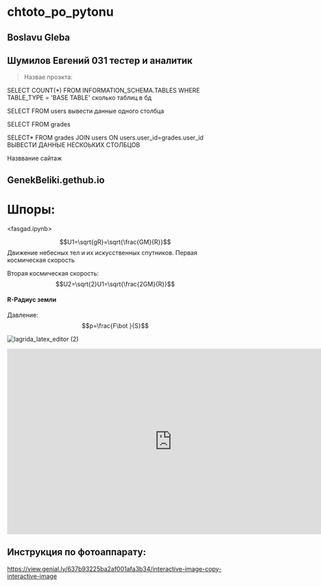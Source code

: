 # chtoto_po_pytonu
## Boslavu Gleba
## Шумилов Евгений 031 тестер и аналитик
> Назвае проэкта:
> 


SELECT  COUNT(*) FROM INFORMATION_SCHEMA.TABLES WHERE TABLE_TYPE = 'BASE TABLE' сколько таблиц в бд


SELECT FROM users вывести данные одного столбца


SELECT FROM grades


SELECT* FROM grades JOIN users ON users.user_id=grades.user_id ВЫВЕСТИ ДАННЫЕ НЕСКОЬКИХ СТОЛБЦОВ


Назввание сайтаж
## GenekBeliki.gethub.io

# Шпоры:
<fasgad.ipynb>


$$U1=\sqrt{gR}=\sqrt{\frac{GM}{R}}$$
Движение небесных тел и их искусственных спутников. Первая 
космическая скорость


Вторая космическая скорость:
$$U2=\sqrt{2}U1=\sqrt{\frac{2GM}{R}}$$

#### R-Радиус земли

Давление:
$$p=\frac{F\bot }{S}$$


![lagrida_latex_editor (2)](https://user-images.githubusercontent.com/114376670/200227179-5851069c-ccf5-4f30-80f9-cae60c20adad.png)


<iframe width="768" height="432" src="https://miro.com/app/live-embed/uXjVPB3RDH8=/?moveToViewport=-540,-367,1497,771&embedId=820559811757" frameborder="0" scrolling="no" allowfullscreen></iframe>



## Инструкция по фотоаппарату:


https://view.genial.ly/637b93225ba2af001afa3b34/interactive-image-copy-interactive-image
